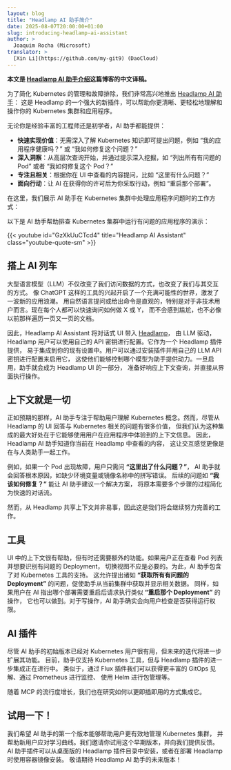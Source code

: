 ```yaml
---
layout: blog
title: "Headlamp AI 助手简介"
date: 2025-08-07T20:00:00+01:00
slug: introducing-headlamp-ai-assistant
author: >
  Joaquim Rocha (Microsoft)
translator: >
  [Xin Li](https://github.com/my-git9) (DaoCloud)
---
```

<!--
layout: blog
title: "Introducing Headlamp AI Assistant"
date: 2025-08-07T20:00:00+01:00
slug: introducing-headlamp-ai-assistant
author: >
  Joaquim Rocha (Microsoft)
canonicalUrl: "https://headlamp.dev/blog/2025/08/07/introducing-the-headlamp-ai-assistant"
-->

<!--
_This announcement originally [appeared](https://headlamp.dev/blog/2025/08/07/introducing-the-headlamp-ai-assistant) on the Headlamp blog._

To simplify Kubernetes management and troubleshooting, we're thrilled to
introduce [Headlamp AI Assistant](https://github.com/headlamp-k8s/plugins/tree/main/ai-assistant#readme): a powerful new plugin for Headlamp that helps
you understand and operate your Kubernetes clusters and applications with
greater clarity and ease.
-->
**本文是 [Headlamp AI 助手介绍](https://headlamp.dev/blog/2025/08/07/introducing-the-headlamp-ai-assistant)这篇博客的中文译稿。**

为了简化 Kubernetes 的管理和故障排除，我们非常高兴地推出
[Headlamp AI 助手](https://github.com/headlamp-k8s/plugins/tree/main/ai-assistant#readme)：
这是 Headlamp 的一个强大的新插件，可以帮助你更清晰、更轻松地理解和操作你的 Kubernetes 集群和应用程序。

<!--
Whether you're a seasoned engineer or just getting started, the AI Assistant offers:
* **Fast time to value:** Ask questions like _"Is my application healthy?"_ or
  _"How can I fix this?"_ without needing deep Kubernetes knowledge.
* **Deep insights:** Start with high-level queries and dig deeper with prompts
  like _"List all the problematic pods"_ or _"How can I fix this pod?"_
* **Focused & relevant:** Ask questions in the context of what you're viewing
  in the UI, such as _"What's wrong here?"_
* **Action-oriented:** Let the AI take action for you, like _"Restart that
  deployment"_, with your permission.
-->
无论你是经验丰富的工程师还是初学者，AI 助手都能提供：
* **快速实现价值**：无需深入了解 Kubernetes 知识即可提出问题，例如 “我的应用程序健康吗？” 或 “我如何修复这个问题？”
* **深入洞察**：从高层次查询开始，并通过提示深入挖掘，如 “列出所有有问题的 Pod” 或者 “我如何修复这个 Pod？”
* **专注且相关**：根据你在 UI 中查看的内容提问，比如 “这里有什么问题？”
* **面向行动**：让 AI 在获得你的许可后为你采取行动，例如 “重启那个部署”。

<!--
Here is a demo of the AI Assistant in action as it helps troubleshoot an
application running with issues in a Kubernetes cluster:
-->
在这里，我们展示 AI 助手在 Kubernetes 集群中处理应用程序问题时的工作方式：

以下是 AI 助手帮助排查 Kubernetes 集群中运行有问题的应用程序的演示：

{{< youtube id="GzXkUuCTcd4" title="Headlamp AI Assistant" class="youtube-quote-sm" >}}

<!--
## Hopping on the AI train

Large Language Models (LLMs) have transformed not just how we access data but
also how we interact with it. The rise of tools like ChatGPT opened a world of
possibilities, inspiring a wave of new applications. Asking questions or giving
commands in natural language is intuitive, especially for users who aren't deeply
technical. Now everyone can quickly ask how to do X or Y, without feeling awkward
or having to traverse pages and pages of documentation like before.
-->
## 搭上 AI 列车

大型语言模型（LLM）不仅改变了我们访问数据的方式，也改变了我们与其交互的方式。
像 ChatGPT 这样的工具的兴起开启了一个充满可能性的世界，激发了一波新的应用浪潮。
用自然语言提问或给出命令是直观的，特别是对于非技术用户而言。现在每个人都可以快速询问如何做 X 或 Y，
而不会感到尴尬，也不必像以前那样遍历一页又一页的文档。

<!--
Therefore, Headlamp AI Assistant brings a conversational UI to [Headlamp](https://headlamp.dev),
powered by LLMs that Headlamp users can configure with their own API keys.
It is available as a Headlamp plugin, making it easy to integrate into your
existing setup. Users can enable it by installing the plugin and configuring
it with their own LLM API keys, giving them control over which model powers
the assistant. Once enabled, the assistant becomes part of the Headlamp UI,
ready to respond to contextual queries and perform actions directly from the
interface.
-->
因此，Headlamp AI Assistant 将对话式 UI 带入 [Headlamp](https://headlamp.dev)，
由 LLM 驱动，Headlamp 用户可以使用自己的 API 密钥进行配置。它作为一个 Headlamp 插件提供，
易于集成到你的现有设置中。用户可以通过安装插件并用自己的 LLM API 密钥进行配置来启用它，
这使他们能够控制哪个模型为助手提供动力。一旦启用，助手就会成为 Headlamp UI 的一部分，
准备好响应上下文查询，并直接从界面执行操作。

<!--
## Context is everything

As expected, the AI Assistant is focused on helping users with Kubernetes
concepts. Yet, while there is a lot of value in responding to Kubernetes
related questions from Headlamp's UI, we believe that the great benefit of such
an integration is when it can use the context of what the user is experiencing
in an application. So, the Headlamp AI Assistant knows what you're currently
viewing in Headlamp, and this makes the interaction feel more like working
with a human assistant.
-->
## 上下文就是一切

正如预期的那样，AI 助手专注于帮助用户理解 Kubernetes 概念。然而，尽管从
Headlamp 的 UI 回答与 Kubernetes 相关的问题有很多价值，
但我们认为这种集成的最大好处在于它能够使用用户在应用程序中体验到的上下文信息。
因此，Headlamp AI 助手知道你当前在 Headlamp 中查看的内容，
这让交互感觉更像是在与人类助手一起工作。

<!--
For example, if a pod is failing, users can simply ask _"What's wrong here?"_
and the AI Assistant will respond with the root cause, like a missing
environment variable or a typo in the image name. Follow-up prompts like
_"How can I fix this?"_ allow the AI Assistant to suggest a fix, streamlining
what used to take multiple steps into a quick, conversational flow.

Sharing the context from Headlamp is not a trivial task though, so it's
something we will keep working on perfecting.
-->
例如，如果一个 Pod 出现故障，用户只需问 **“这里出了什么问题？”**，
AI 助手就会回答根本原因，如缺少环境变量或镜像名称中的拼写错误。
后续的问题如 **“我该如何修复？”** 能让 AI 助手建议一个解决方案，
将原本需要多个步骤的过程简化为快速的对话流。

然而，从 Headlamp 共享上下文并非易事，因此这是我们将会继续努力完善的工作。

<!--
## Tools

Context from the UI is helpful, but sometimes additional capabilities are
needed. If the user is viewing the pod list and wants to identify problematic
deployments, switching views should not be necessary. To address this, the AI
Assistant includes support for a Kubernetes tool. This allows asking questions
like "Get me all deployments with problems" prompting the assistant to fetch
and display relevant data from the current cluster. Likewise, if the user
requests an action like "Restart that deployment" after the AI points out what
deployment needs restarting, it can also do that. In case of "write"
operations, the AI Assistant does check with the user for permission to run them.
-->
## 工具

UI 中的上下文很有帮助，但有时还需要额外的功能。如果用户正在查看 Pod 列表并想要识别有问题的 Deployment，
切换视图不应是必要的。为此，AI 助手包含了对 Kubernetes 工具的支持。
这允许提出诸如 **“获取所有有问题的 Deployment”** 的问题，促使助手从当前集群中获取并显示相关数据。
同样，如果用户在 AI 指出哪个部署需要重启后请求执行类似 **“重启那个 Deployment”** 的操作，
它也可以做到。对于写操作，AI 助手确实会向用户检查是否获得运行权限。

<!--
## AI Plugins

Although the initial version of the AI Assistant is already useful for
Kubernetes users, future iterations will expand its capabilities. Currently,
the assistant supports only the Kubernetes tool, but further integration with
Headlamp plugins is underway. Similarly, we could get richer insights for
GitOps via the Flux plugin, monitoring through Prometheus, package management
with Helm, and more.

And of course, as the popularity of MCP grows, we are looking into how to
integrate it as well, for a more plug-and-play fashion.
-->
## AI 插件

尽管 AI 助手的初始版本已经对 Kubernetes 用户很有用，但未来的迭代将进一步扩展其功能。
目前，助手仅支持 Kubernetes 工具，但与 Headlamp 插件的进一步集成正在进行中。
类似于，通过 Flux 插件我们可以获得更丰富的 GitOps 见解、通过 Prometheus 进行监控、
使用 Helm 进行包管理等。

随着 MCP 的流行度增长，我们也在研究如何以更即插即用的方式集成它。

<!--
## Try it out!

We hope this first version of the AI Assistant helps users manage Kubernetes
clusters more effectively and assist newcomers in navigating the learning
curve. We invite you to try out this early version and give us your feedback.
The AI Assistant plugin can be installed from Headlamp's Plugin Catalog in the
desktop version, or by using the container image when deploying Headlamp.
Stay tuned for the future versions of the Headlamp AI Assistant!
-->
## 试用一下！

我们希望 AI 助手的第一个版本能够帮助用户更有效地管理 Kubernetes 集群，
并帮助新用户应对学习曲线。我们邀请你试用这个早期版本，并向我们提供反馈。
AI 助手插件可以从桌面版的 Headlamp 插件目录中安装，或者在部署 Headlamp 时使用容器镜像安装。
敬请期待 Headlamp AI 助手的未来版本！

